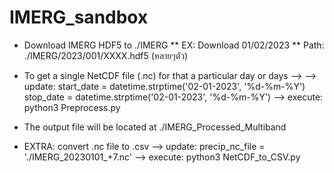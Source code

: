 # IMERG_sandbox

* Download IMERG HDF5 to ./IMERG
** EX: Download 01/02/2023
** Path: ./IMERG/2023/001/XXXX.hdf5 (หลายๆตัว)


* To get a single NetCDF file (.nc) for that a particular day or days -->
--> update:
    start_date = datetime.strptime('02-01-2023', '%d-%m-%Y')
    stop_date = datetime.strptime('02-01-2023', '%d-%m-%Y')
--> execute:
    python3 Preprocess.py
* The output file will be located at ./IMERG_Processed_Multiband


* EXTRA: convert .nc file to .csv
--> update:
    precip_nc_file = './IMERG_20230101_+7.nc'
--> execute:
    python3 NetCDF_to_CSV.py
